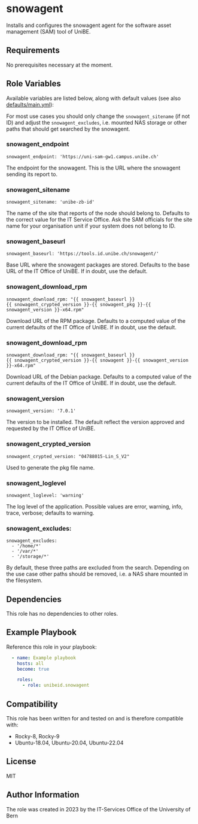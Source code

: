 # snowagent

Installs and configures the snowagent agent for the software asset management
(SAM) tool of UniBE.

## Requirements

No prerequisites necessary at the moment.


## Role Variables

Available variables are listed below, along with default values (see also
[defaults/main.yml](defaults/main.yml)):

For most use cases you should only change the `snowagent_sitename` (if not ID)
and adjust the `snowagent_excludes`, i.e. mounted NAS storage or other paths that
should get searched by the snowagent.

### snowagent_endpoint

    snowagent_endpoint: 'https://uni-sam-gw1.campus.unibe.ch'

The endpoint for the snowagent. This is the URL where the snowagent sending its
report to.

### snowagent_sitename

    snowagent_sitename: 'unibe-zb-id'

The name of the site that reports of the node should belong to. Defaults to the
correct value for the IT Service Office. Ask the SAM officials for the site name
for your organisation unit if your system does not belong to ID.

### snowagent_baseurl

    snowagent_baseurl: 'https://tools.id.unibe.ch/snowagent/'

Base URL where the snowagent packages are stored. Defaults to the base URL of the IT Office of UniBE. If in doubt, use the default.

### snowagent_download_rpm

    snowagent_download_rpm: "{{ snowagent_baseurl }}{{ snowagent_crypted_version }}-{{ snowagent_pkg }}-{{ snowagent_version }}-x64.rpm"

Download URL of the RPM package. Defaults to a computed value of the current
defaults of the IT Office of UniBE. If in doubt, use the default.

### snowagent_download_rpm

    snowagent_download_rpm: "{{ snowagent_baseurl }}{{ snowagent_crypted_version }}-{{ snowagent }}-{{ snowagent_version }}-x64.rpm"

Download URL of the Debian package. Defaults to a computed value of the current
defaults of the IT Office of UniBE. If in doubt, use the default.

### snowagent_version

    snowagent_version: '7.0.1'

The version to be installed. The default reflect the version approved and
requested by the IT Office of UniBE.

### snowagent_crypted_version

    snowagent_crypted_version: "04788015-Lin_S_V2"

Used to generate the pkg file name.

### snowagent_loglevel

    snowagent_loglevel: 'warning'

The log level of the application. Possible values are error, warning, info, trace, verbose; defaults to warning.

### snowagent_excludes:

    snowagent_excludes:
      - '/home/*'
      - '/var/*'
      - '/storage/*'

By default, these three paths are excluded from the search. Depending on the use
case other paths should be removed, i.e. a NAS share mounted in the
filesystem.

## Dependencies

This role has no dependencies to other roles.

## Example Playbook

Reference this role in your playbook:
```yaml
  - name: Example playbook
    hosts: all
    become: true

    roles:
      - role: unibeid.snowagent
```
## Compatibility

This role has been written for and tested on and is therefore compatible with:

* Rocky-8, Rocky-9
* Ubuntu-18.04, Ubuntu-20.04, Ubuntu-22.04

## License

MIT

## Author Information

The role was created in 2023 by the IT-Services Office of the University of Bern
